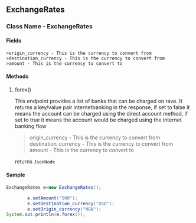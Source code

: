 ## ExchangeRates

### Class Name - ExchangeRates

#### Fields
    >origin_currency - This is the currency to convert from
    >destination_currency - This is the currency to convert from
    >amount - This is the currency to convert to

#### Methods
1. forex()

    This endpoint provides a list of banks that can be charged on rave. It returns a key/value pair internetbanking in the response, if set to false it means the account can be charged using the direct account method, if set to true it means the account would be charged using the internet banking flow
    
    >origin_currency - This is the currency to convert from
    >destination_currency - This is the currency to convert from
    >amount - This is the currency to convert to

    returns `JsonNode`
 
#### Sample

```java
ExchangeRates e=new ExchangeRates();

        e.setAmount("500");
        e.setDestination_currency("USD");
        e.setOrigin_currency("NGN");
System.out.println(e.forex());


```

